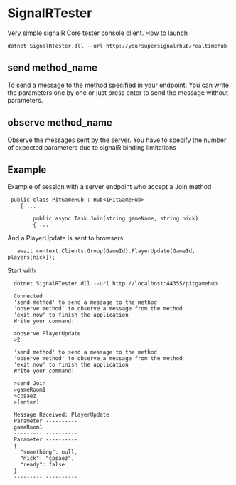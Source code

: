 # SignalRTester

Very simple signalR Core tester console client.
How to launch

```
dotnet SignalRTester.dll --url http://yoursupersignalrhub/realtimehub
```

## send method_name

To send a message to the method specified in your endpoint. You can write the parameters one by one or just press enter to send the message without parameters.

## observe method_name

Observe the messages sent by the server. You have to specify the number of expected parameters due to signalR binding limitations

## Example

Example of session with a server endpoint who accept a Join method
```
 public class PitGameHub : Hub<IPitGameHub>
    { ...

        public async Task Join(string gameName, string nick)
        { ...
```

And a PlayerUpdate is sent to browsers 
```
   await context.Clients.Group(GameId).PlayerUpdate(GameId, players[nick]);
```

Start with

```
  dotnet SignalRTester.dll --url http://localhost:44355/pitgamehub

  Connected
  'send method' to send a message to the method
  'observe method' to observe a message from the method
  'exit now' to finish the application
  Write your command:

  >observe PlayerUpdate
  >2
  
  'send method' to send a message to the method
  'observe method' to observe a message from the method
  'exit now' to finish the application
  Write your command:
  
  >send Join
  >gameRoom1
  >cpsaez
  >(enter)

  Message Received: PlayerUpdate
  Parameter ----------
  gameRoom1
  --------- ----------
  Parameter ----------
  {
    "something": null,
    "nick": "cpsaez",
    "ready": false
  }
  --------- ----------
```



